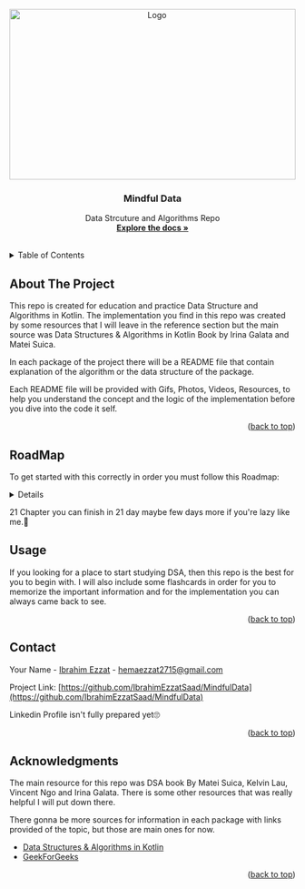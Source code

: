 <div id="top"></div>

<!-- PROJECT LOGO -->
<br />
<div align="center">
  <a href="https://github.com/othneildrew/Best-README-Template">
    <img src="https://github.com/IbrahimEzzatSaad/MindfulData/blob/master/MindfulGif.gif?raw=true" alt="Logo" width="100%" height="300" >
  </a>

<h3 align="center">Mindful Data</h3>

<!-- PROJECT SHIELDS -->
  <p align="center">
    Data Strcuture and Algorithms Repo
    <br />
    <a href="https://github.com/IbrahimEzzatSaad/MindfulData/tree/master/src/main/kotlin"><strong>Explore the docs »</strong></a>
    <br />
    <br />
</div>



<!-- TABLE OF CONTENTS -->
<details>
  <summary>Table of Contents</summary>
  <ol>
    <li> <a href="#about-the-project">About The Project</a></li>
    <li> <a href="#roadmap">RoadMap</a></li>
    <li><a href="#usage">Usage</a></li>
    <li><a href="#contact">Contact</a></li>
    <li><a href="#acknowledgments">Acknowledgments</a></li>
  </ol>
</details>



<!-- ABOUT THE PROJECT -->
## About The Project

This repo is created for education and practice Data Structure and Algorithms in Kotlin.
The implementation you find in this repo was created by some resources that I will leave in the reference section but the main source was Data Structures & Algorithms in Kotlin Book by Irina Galata and Matei Suica.

In each package of the project there will be a README file that contain explanation of the algorithm or the data structure of the package.

Each README file will be provided with Gifs, Photos, Videos, Resources, to help you understand the concept and the logic of the implementation before you dive into the code it self.


<p align="right">(<a href="#top">back to top</a>)</p>


<!-- RoadMap -->
## RoadMap

To get started with this correctly in order you must follow this Roadmap:

<!-- TABLE OF CONTENTS -->
<details>
  <ol>
    <li><a href="https://github.com/IbrahimEzzatSaad/MindfulData/tree/master/src/main/kotlin/DataStructure/LinkedList">Linked List</a></li>
    <li><a href="https://github.com/IbrahimEzzatSaad/MindfulData/tree/master/src/main/kotlin/DataStructure/Stack">Stack</a></li>
    <li><a href="https://github.com/IbrahimEzzatSaad/MindfulData/tree/master/src/main/kotlin/DataStructure/Queues">Queues</a></li>
    <li><a href="https://github.com/IbrahimEzzatSaad/MindfulData/tree/master/src/main/kotlin/DataStructure/Trees">Trees</a></li>
    <li><a href="https://github.com/IbrahimEzzatSaad/MindfulData/tree/master/src/main/kotlin/DataStructure/Trees/BinaryTrees">BinaryTrees</a></li>
    <li><a href="https://github.com/IbrahimEzzatSaad/MindfulData/tree/master/src/main/kotlin/DataStructure/Trees/BST">Binary Search Tree</a></li>
    <li><a href="https://github.com/IbrahimEzzatSaad/MindfulData/tree/master/src/main/kotlin/DataStructure/Trees/AVL">AVL Trees</a></li>
    <li><a href="https://github.com/IbrahimEzzatSaad/MindfulData/tree/master/src/main/kotlin/DataStructure/Trees/Tries">Tries</a></li>
    <li><a href="https://github.com/IbrahimEzzatSaad/MindfulData/tree/master/src/main/kotlin/Algorithms/BinarySearch">Binary Search</a></li>
    <li><a href="https://github.com/IbrahimEzzatSaad/MindfulData/tree/master/src/main/kotlin/DataStructure/Heap">Heap</a></li>
    <li><a href="https://github.com/IbrahimEzzatSaad/MindfulData/tree/master/src/main/kotlin/DataStructure/PriorityQueues">Priority Queue</a></li>
    <li><a href="https://github.com/IbrahimEzzatSaad/MindfulData/tree/master/src/main/kotlin/Algorithms/On2Sorting">O(n2) Sorting </a></li>
    <li><a href="https://github.com/IbrahimEzzatSaad/MindfulData/tree/master/src/main/kotlin/Algorithms/MergeSort">Merge sort</a></li>
    <li><a href="https://github.com/IbrahimEzzatSaad/MindfulData/tree/master/src/main/kotlin/Algorithms/RadixSort">Radix Sort</a></li>
    <li><a href="https://github.com/IbrahimEzzatSaad/MindfulData/tree/master/src/main/kotlin/Algorithms/HeapSort">Heap sort</a></li>
    <li><a href="https://github.com/IbrahimEzzatSaad/MindfulData/tree/master/src/main/kotlin/Algorithms/QuickSort">Quick sort</a></li>
    <li><a href="https://github.com/IbrahimEzzatSaad/MindfulData/tree/master/src/main/kotlin/DataStructure/Graphs">Graphs</a></li>
    <li><a href="https://github.com/IbrahimEzzatSaad/MindfulData/tree/master/src/main/kotlin/Algorithms/BreadthFirstSearch">BreadthFirst Search</a></li>
    <li><a href="https://github.com/IbrahimEzzatSaad/MindfulData/tree/master/src/main/kotlin/Algorithms/DepthFirstSearch">DepthFirst Search</a></li>
    <li><a href="https://github.com/IbrahimEzzatSaad/MindfulData/tree/master/src/main/kotlin/Algorithms/Dijkstras">Dijkstra Algorithm</a></li>
    <li><a href="https://github.com/IbrahimEzzatSaad/MindfulData/tree/master/src/main/kotlin/Algorithms/Prims">Prim Algorithm</a></li>

  </ol>
</details>

21 Chapter you can finish in 21 day maybe few days more if you're lazy like me.🙂



<!-- USAGE EXAMPLES -->
## Usage

If you looking for a place to start studying DSA, then this repo is the best for you to begin with.
I will also include some flashcards in order for you to memorize the important information and for the implementation you can always came back to see.

<p align="right">(<a href="#top">back to top</a>)</p>


<!-- CONTACT -->
## Contact

Your Name - [Ibrahim Ezzat](https://www.linkedin.com/in/ibrahim-ezzat-895a50185/) - hemaezzat2715@gmail.com

Project Link: [https://github.com/IbrahimEzzatSaad/MindfulData](https://github.com/IbrahimEzzatSaad/MindfulData)

Linkedin Profile isn't fully prepared yet🙄
<p align="right">(<a href="#top">back to top</a>)</p>



<!-- ACKNOWLEDGMENTS -->
## Acknowledgments

The main resource for this repo was DSA book By Matei Suica, Kelvin Lau, Vincent Ngo and Irina Galata. There is some other resources that was really helpful I will put down there.

There gonna be more sources for information in each package with links provided of the topic, but those are main ones for now.

* [Data Structures & Algorithms in Kotlin](https://www.raywenderlich.com/books/data-structures-algorithms-in-kotlin/v1.0)
* [GeekForGeeks](https://www.geeksforgeeks.org)


<p align="right">(<a href="#top">back to top</a>)</p>

